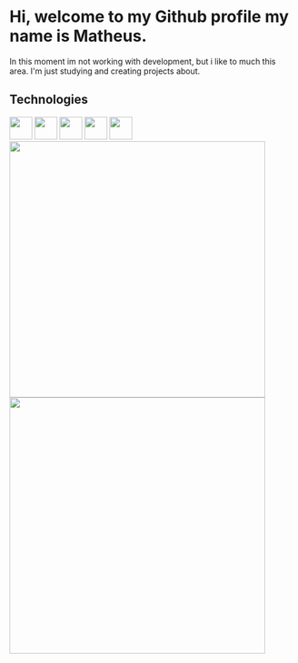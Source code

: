 
<!--
**Matheus-Dias-G/Matheus-Dias-G** is a ✨ _special_ ✨ repository because its `README.md` (this file) appears on your GitHub profile.

Here are some ideas to get you started:

- 🔭 I’m currently working on ...
- 🌱 I’m currently learning ...
- 👯 I’m looking to collaborate on ...
- 🤔 I’m looking for help with ...
- 💬 Ask me about ...
- 📫 How to reach me: ...
- 😄 Pronouns: ...
- ⚡ Fun fact: ...
-->


<h1>Hi, welcome to my Github profile my name is Matheus.</h1>

In this moment im not working with development, but i like to much this area. I'm just studying and creating projects about.

<h2> Technologies </h2>
<div align=left>
  <img src="https://cdn.jsdelivr.net/gh/devicons/devicon/icons/css3/css3-original.svg"  width=40px height=40px/>
  <img src="https://cdn.jsdelivr.net/gh/devicons/devicon/icons/html5/html5-plain-wordmark.svg" widtth=40px height=40px/>
  <img src="https://cdn.jsdelivr.net/gh/devicons/devicon/icons/git/git-plain.svg" width=40px height=40px/>
  <img src="https://cdn.jsdelivr.net/gh/devicons/devicon/icons/linux/linux-original.svg" width=40px height=40px/>
  <img src="https://cdn.jsdelivr.net/gh/devicons/devicon/icons/python/python-original.svg" width=40px height=40px/>
</div>

<a align=center href="https://github.com/anuraghazra/github-readme-stats">
  <img width="450px" src="https://github-readme-stats.vercel.app/api/top-langs/?username=Matheus-Dias-G&layout=compact&theme=radical"/>
  <img width="450px" src="https://github-readme-stats.vercel.app/api?username=Matheus-Dias-G&show_icons=true&theme=radical">
</a>

